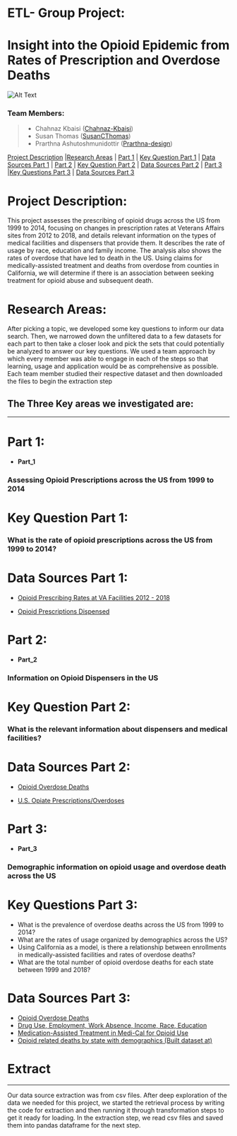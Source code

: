 # ETL- Group Project: 
# Insight into the Opioid Epidemic from Rates of Prescription and Overdose Deaths  

![Alt Text](https://www.kemahpalms.com/wp-content/uploads/2020/05/Opioid-Epidemic.jpeg)

### Team Members:
> * Chahnaz Kbaisi ([Chahnaz-Kbaisi](https://github.com/Chahnaz-Kbaisi))
> * Susan Thomas ([SusanCThomas](https://github.com/SusanCThomas))
> * Prarthna Ashutoshmunidottir ([Prarthna-design](https://github.com/Prarthna-design))

[Project Description](#project-description) |[Research Areas](#research-areas) | [Part 1](#part-1) | [Key Question Part 1](#key-question-part-1) | [Data Sources Part 1](#data-sources-part-1) | [Part 2](#part-2) | [Key Question Part 2](#key-question-part-2) | [Data Sources Part 2](#data-sources-part-2) | [Part 3](#part-3) |[Key Questions Part 3](#key-questions-part-3) | [Data Sources Part 3](#data-sources-part-3)


# Project Description:

This project assesses the prescribing of opioid drugs across the US from 1999 to 2014, focusing on changes in prescription rates at Veterans Affairs sites from 2012 to 2018, and details relevant information on the types of medical facilities and dispensers that provide them. It describes the rate of usage by race, education and family income. The analysis also shows the rates of overdose that have led to death in the US. Using claims for medically-assisted treatment and deaths from overdose from counties in California, we will determine if there is an association between seeking treatment for opioid abuse and subsequent death. 

# Research Areas:

After picking a topic, we developed some key questions to inform our data search. Then, we narrowed down the unfiltered data to a few datasets for each part to then take a closer look and pick the sets that could potentially be analyzed to answer our key questions. We used a team approach by which every member was able to engage in each of the steps so that learning, usage and application would be as comprehensive as possible. Each team member studied their respective dataset and then downloaded the files to begin the extraction step

## The Three Key areas we investigated are:
***

# Part 1: 

* **Part_1**

### Assessing Opioid Prescriptions across the US from 1999 to 2014 

# Key Question Part 1: 

### What is the rate of opioid prescriptions across the US from 1999 to 2014?

# Data Sources Part 1: 

  - [Opioid Prescribing Rates at VA Facilities 2012 - 2018](https://catalog.data.gov/dataset/opioid-prescribing-rates-at-va-facilities-2012-2018) 

  - [Opioid Prescriptions Dispensed](https://data.world/jessicayung/opioid-prescriptions-dispensed)

# Part 2:

* **Part_2**

### Information on Opioid Dispensers in the US 

# Key Question Part 2:  

### What is the relevant information about dispensers and medical facilities?

# Data Sources Part 2: 

  - [Opioid Overdose Deaths](https://data.world/health/opioid-overdose-deaths)

  - [U.S. Opiate Prescriptions/Overdoses](https://www.kaggle.com/apryor6/us-opiate-prescriptions)

# Part 3:

* **Part_3**

### Demographic information on opioid usage and overdose death across the US

# Key Questions Part 3:  

  * What is the prevalence of overdose deaths across the US from 1999 to 2014?
  * What are the rates of usage organized by demographics across the US?
  * Using California as a model, is there a relationship between enrollments in medically-assisted facilities and rates of overdose deaths?
  * What are the total number of opioid overdose deaths for each state between 1999 and 2018?
  
# Data Sources Part 3: 

  - [Opioid Overdose Deaths](https://data.world/health/opioid-overdose-deaths)
  - [Drug Use, Employment, Work Absence, Income, Race, Education](https://data.world/balexturner/drug-use-employment-work-absence-income-race-education)
  - [Medication-Assisted Treatment in Medi-Cal for Opioid Use](https://data.world/chhs/8329a339-ab77-4d05-ab7a-405d0ae5765c)
  - [Opioid related deaths by state with demographics (Built dataset at)](https://wonder.cdc.gov/controller/datarequest/D76)
  
# Extract
***

Our data source extraction was from csv files. After deep exploration of the data we needed for this project, we started the retrieval process by writing the code for extraction and then running it through transformation steps to get it ready for loading. In the extraction step, we read csv files and saved them into pandas dataframe for the next step. 
  
  
  






